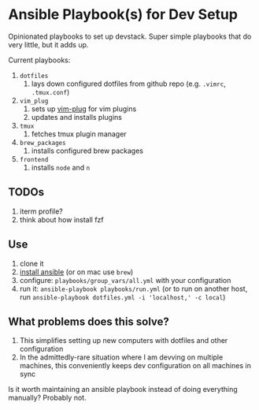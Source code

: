 # Ansible Playbook(s) for Dev Setup

Opinionated playbooks to set up devstack. Super simple playbooks that do very little, but it adds up.

Current playbooks:

1. `dotfiles`
   1. lays down configured dotfiles from github repo (e.g. `.vimrc`, `.tmux.conf`)
1. `vim_plug`
   1. sets up [vim-plug](https://github.com/junegunn/vim-plug) for vim plugins
   1. updates and installs plugins
1. `tmux`
   1. fetches tmux plugin manager
1. `brew_packages`
   1. installs configured brew packages
1. `frontend`
   1. installs `node` and `n`

## TODOs

1. iterm profile?
1. think about how install fzf

## Use

1. clone it
1. [install ansible](http://docs.ansible.com/ansible/intro_installation.html#installing-the-control-machine) (or on mac use `brew`)
1. configure: `playbooks/group_vars/all.yml` with your configuration
1. run it: `ansible-playbook playbooks/run.yml` (or to run on another host, run `ansible-playbook dotfiles.yml -i 'localhost,' -c local`)

## What problems does this solve?

1. This simplifies setting up new computers with dotfiles and other configuration
1. In the admittedly-rare situation where I am devving on multiple machines, this conveniently keeps dev configuration on all machines in sync

Is it worth maintaining an ansible playbook instead of doing everything manually? Probably not.
